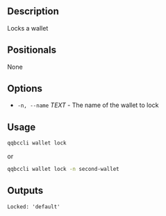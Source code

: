 ## Description

Locks a wallet

## Positionals
None

## Options
- `-n, --name` _TEXT_ - The name of the wallet to lock
## Usage


```sh
qqbccli wallet lock
```
or
```sh
qqbccli wallet lock -n second-wallet
```

## Outputs

```console
Locked: 'default'
```
